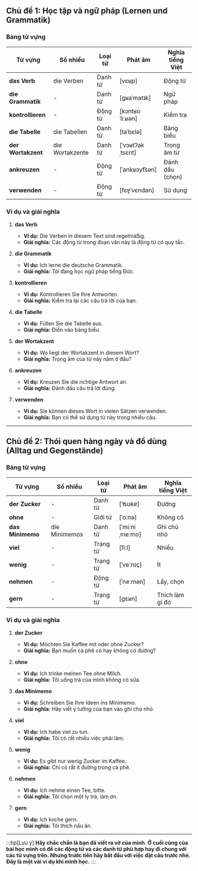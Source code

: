 ## **Chủ đề 1: Học tập và ngữ pháp (Lernen und Grammatik)**

### **Bảng từ vựng**

| **Từ vựng**    | **Số nhiều**    | **Loại từ** | **Phát âm**      | **Nghĩa tiếng Việt** |
| -------------- | --------------- | ----------- | ---------------- | -------------------- |
| **das Verb**       | die Verben      | Danh từ     | [vɛʁp]           | Động từ              |
| **die Grammatik**  | -               | Danh từ     | [ɡʁaˈmatɪk]      | Ngữ pháp             |
| **kontrollieren**  | -               | Động từ     | [kɔntʁoˈliːʁən]  | Kiểm tra             |
| **die Tabelle**    | die Tabellen    | Danh từ     | [taˈbɛlə]        | Bảng biểu            |
| **der Wortakzent** | die Wortakzente | Danh từ     | [ˈvɔʁtʔakˌtsɛnt] | Trọng âm từ          |
| **ankreuzen**      | -               | Động từ     | [ˈankʁɔyt͡sən]   | Đánh dấu (chọn)      |
| **verwenden**      | -               | Động từ     | [fɛɐ̯ˈvɛndən]    | Sử dụng              |

### **Ví dụ và giải nghĩa**

1. **das Verb**
    
    - **Ví dụ:** Die Verben in diesem Text sind regelmäßig.
    - **Giải nghĩa:** Các động từ trong đoạn văn này là động từ có quy tắc.
2. **die Grammatik**
    
    - **Ví dụ:** Ich lerne die deutsche Grammatik.
    - **Giải nghĩa:** Tôi đang học ngữ pháp tiếng Đức.
3. **kontrollieren**
    
    - **Ví dụ:** Kontrollieren Sie Ihre Antworten.
    - **Giải nghĩa:** Kiểm tra lại các câu trả lời của bạn.
4. **die Tabelle**
    
    - **Ví dụ:** Füllen Sie die Tabelle aus.
    - **Giải nghĩa:** Điền vào bảng biểu.
5. **der Wortakzent**
    
    - **Ví dụ:** Wo liegt der Wortakzent in diesem Wort?
    - **Giải nghĩa:** Trọng âm của từ này nằm ở đâu?
6. **ankreuzen**
    
    - **Ví dụ:** Kreuzen Sie die richtige Antwort an.
    - **Giải nghĩa:** Đánh dấu câu trả lời đúng.
7. **verwenden**
    
    - **Ví dụ:** Sie können dieses Wort in vielen Sätzen verwenden.
    - **Giải nghĩa:** Bạn có thể sử dụng từ này trong nhiều câu.

---

## **Chủ đề 2: Thói quen hàng ngày và đồ dùng (Alltag und Gegenstände)**

### **Bảng từ vựng**

| **Từ vựng**  | **Số nhiều**  | **Loại từ** | **Phát âm**    | **Nghĩa tiếng Việt** |
| ------------ | ------------- | ----------- | -------------- | -------------------- |
| **der Zucker**   | -             | Danh từ     | [ˈʦʊkɐ]        | Đường                |
| **ohne**         | -             | Giới từ     | [ˈoːnə]        | Không có             |
| **das Minimemo** | die Minimemos | Danh từ     | [ˈmiːniˌmeːmo] | Ghi chú nhỏ          |
| **viel**         | -             | Trạng từ    | [fiːl]         | Nhiều                |
| **wenig**        | -             | Trạng từ    | [ˈveːnɪç]      | Ít                   |
| **nehmen**       | -             | Động từ     | [ˈneːmən]      | Lấy, chọn            |
| **gern**         | -             | Trạng từ    | [ɡɛʁn]         | Thích làm gì đó      |

### **Ví dụ và giải nghĩa**

1. **der Zucker**
    
    - **Ví dụ:** Möchten Sie Kaffee mit oder ohne Zucker?
    - **Giải nghĩa:** Bạn muốn cà phê có hay không có đường?
2. **ohne**
    
    - **Ví dụ:** Ich trinke meinen Tee ohne Milch.
    - **Giải nghĩa:** Tôi uống trà của mình không có sữa.
3. **das Minimemo**
    
    - **Ví dụ:** Schreiben Sie Ihre Ideen ins Minimemo.
    - **Giải nghĩa:** Hãy viết ý tưởng của bạn vào ghi chú nhỏ.
4. **viel**
    
    - **Ví dụ:** Ich habe viel zu tun.
    - **Giải nghĩa:** Tôi có rất nhiều việc phải làm.
5. **wenig**
    
    - **Ví dụ:** Es gibt nur wenig Zucker im Kaffee.
    - **Giải nghĩa:** Chỉ có rất ít đường trong cà phê.
6. **nehmen**
    
    - **Ví dụ:** Ich nehme einen Tee, bitte.
    - **Giải nghĩa:** Tôi chọn một ly trà, làm ơn.
7. **gern**
    
    - **Ví dụ:** Ich koche gern.
    - **Giải nghĩa:** Tôi thích nấu ăn.

---
:::tip[Lưu ý]
**Hãy chắc chắn là bạn đã viết ra vở của mình. Ở cuối cùng của bài học mình có để các động từ và các danh từ phù hợp hay đi chung với các từ vựng trên. Nhưng trước tiên hãy bắt đầu với việc đặt câu trước nhé. Đây là một vài ví dụ khi mình học.**
:::